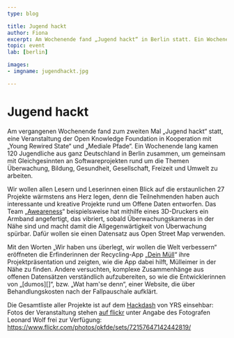 ```yaml
---
type: blog

title: Jugend hackt
author: Fiona
excerpt: Am Wochenende fand „Jugend hackt“ in Berlin statt. Ein Wochenende lang programmierten, hackten und bastelten Jugendliche
topic: event
lab: [berlin]

images:
- imgname: jugendhackt.jpg

---
```


# Jugend hackt

Am vergangenen Wochenende fand zum zweiten Mal „Jugend hackt“ statt, eine Veranstaltung der Open Knowledge Foundation in Kooperation mit „Young Rewired State“ und „Mediale Pfade“. Ein Wochenende lang kamen 120 Jugendliche aus ganz Deutschland in Berlin zusammen, um gemeinsam mit Gleichgesinnten an Softwareprojekten rund um die Themen Überwachung, Bildung, Gesundheit, Gesellschaft, Freizeit und Umwelt zu arbeiten.

Wir wollen allen Lesern und Leserinnen einen Blick auf die erstaunlichen 27 Projekte wärmstens ans Herz legen, denn die Teilnehmenden haben auch interessante und kreative Projekte rund um Offene Daten entworfen.
Das Team „[Aweareness][]“ beispielsweise hat mithilfe eines 3D-Druckers ein Armband angefertigt, das vibriert, sobald Überwachungskameras in der Nähe sind und macht damit die Allgegenwärtigkeit von Überwachung spürbar. Dafür wollen sie einen Datensatz aus Open Street Map verwenden.

Mit den Worten „Wir haben uns überlegt, wir wollen die Welt verbessern“ eröffneten die Erfinderinnen der Recycling-App „[Dein Müll][]“ ihre Projektpräsentation und zeigten, wie die App dabei hilft, Mülleimer in der Nähe zu finden. Andere versuchten, komplexe Zusammenhänge aus offenen Datensätzen verständlich aufzubereiten, so wie die Entwicklerinnen von „[dumos][]“, bzw. „Wat ham'se denn“, einer Website, die über Behandlungskosten nach der Fallpauschale aufklärt.

Die Gesamtliste aller Projekte ist auf dem [Hackdash][] von YRS einsehbar:
Fotos der Veranstaltung stehen [auf flickr][] unter Angabe des Fotografen Leonard Wolf frei zur Verfügung: https://www.flickr.com/photos/okfde/sets/72157647142442819/


[Aweareness]: http://awearness.github.io
[Dein Müll]: http://hacks.youngrewiredstate.org/events/jugendhackt/dein-mull-2
[Wat ham'se denn]: http://hacks.youngrewiredstate.org/events/jugendhackt/fallpauschale-2
[Hackdash]: http://hacks.youngrewiredstate.org/events/jugendhackt
[auf flickr]: https://www.flickr.com/photos/okfde/sets/72157647142442819/
